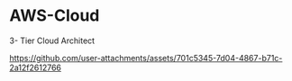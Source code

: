 # AWS-Cloud
3- Tier Cloud Architect

https://github.com/user-attachments/assets/701c5345-7d04-4867-b71c-2a12f2612766
